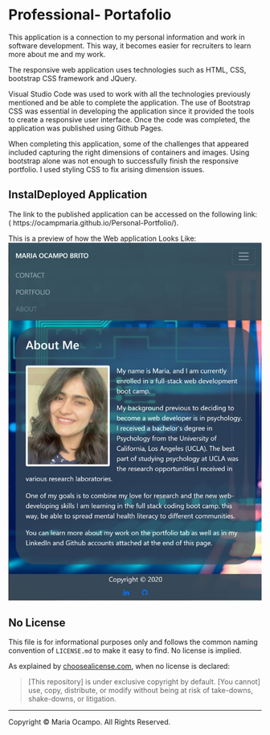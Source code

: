 # Professional- Portafolio
<p>This application is a connection to my personal information and work in software development. This way, it becomes easier for recruiters to learn more about me and my work. </p>

<p>The responsive web application uses technologies such as HTML, CSS, bootstrap CSS framework and JQuery.</p>

<p>
Visual Studio Code was used to work with all the technologies previously mentioned and be able to complete the application. The use of Bootstrap CSS was essential in developing the application since it provided the tools to create a responsive user interface. Once the code was completed, the application was published using Github Pages. 
</p>

<p>
When completing this application, some of the challenges that appeared included capturing the right dimensions of containers and images. Using bootstrap alone was not enough to successfully finish the responsive portfolio. I used styling CSS to fix arising dimension issues.  
</p>

## InstalDeployed Application
<p> The link to the published application can be accessed on the following link: 
( https://ocampmaria.github.io/Personal-Portfolio/). </p>

This is a preview of how the Web application Looks Like: 
![password generator demo](./Assets/Images/portfolioScreenshot.jpg)


## No License
This file is for informational purposes only and follows the common naming convention of `LICENSE.md` to make it easy to find. No license is implied.

As explained by [choosealicense.com](https://choosealicense.com/no-permission/), when no license is declared: 

>[This repository] is under exclusive copyright by default. [You cannot] use, copy, distribute, or modify without being at risk of take-downs, shake-downs, or litigation.

- - -
Copyright &copy; Maria Ocampo. All Rights Reserved.

